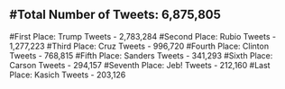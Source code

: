 #Total Number of Tweets: 6,875,805 
---
#First Place: Trump Tweets - 2,783,284
#Second Place: Rubio Tweets - 1,277,223
#Third Place: Cruz Tweets - 996,720
#Fourth Place: Clinton Tweets - 768,815
#Fifth Place: Sanders Tweets - 341,293
#Sixth Place: Carson Tweets - 294,157
#Seventh Place: Jeb! Tweets - 212,160
#Last Place: Kasich Tweets - 203,126

